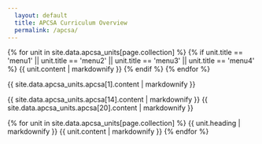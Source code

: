 ```yaml
---
  layout: default
  title: APCSA Curriculum Overview
  permalink: /apcsa/
---
```


{% for unit in site.data.apcsa_units[page.collection] %}
  {% if unit.title == 'menu1' || unit.title == 'menu2' || unit.title == 'menu3' || unit.title == 'menu4'  %}
    {{ unit.content | markdownify }}
  {% endif %}
{% endfor %}

{{ site.data.apcsa_units.apcsa[1].content | markdownify }}
<!-- {{ site.data.apcsa_units.apcsa[7].content | markdownify }} -->
{{ site.data.apcsa_units.apcsa[14].content | markdownify }}
{{ site.data.apcsa_units.apcsa[20].content | markdownify }}

{% for unit in site.data.apcsa_units[page.collection] %}
  {{ unit.heading | markdownify }}
  {{ unit.content | markdownify }}
{% endfor %}
